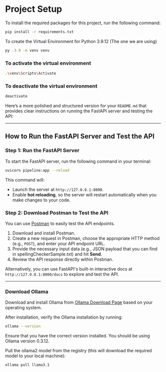 # Project Setup

To install the required packages for this project, run the following command:

```bash
pip install -r requirements.txt
```

To create the Virtual Environment for Python 3.9.12 (The one we are using)

```bash
py -3.9 -m venv venv
```

### To activate the virtual environment

```bash
.\venv\Scripts\Activate
```

### To deactivate the virtual environment

```bash
deactivate
```

Here’s a more polished and structured version for your `README.md` that provides clear instructions on running the FastAPI server and testing the API:

---

## How to Run the FastAPI Server and Test the API

### Step 1: Run the FastAPI Server

To start the FastAPI server, run the following command in your terminal:

```bash
uvicorn pipeline:app --reload
```

This command will:

- Launch the server at `http://127.0.0.1:8000`.
- Enable **hot reloading**, so the server will restart automatically when you make changes to your code.

### Step 2: Download Postman to Test the API

You can use [Postman](https://www.postman.com/downloads/) to easily test the API endpoints.

1. Download and install Postman.
2. Create a new request in Postman, choose the appropriate HTTP method (e.g., `POST`), and enter your API endpoint URL.
3. Provide the necessary input data (e.g., JSON payload that you can find in spellingCheckerSample.txt) and hit **Send**.
4. Review the API response directly within Postman.

Alternatively, you can use FastAPI's built-in interactive docs at `http://127.0.0.1:8000/docs` to explore and test the API.

---

### Download Ollama

Download and install Ollama from [Ollama Download Page](https://ollama.com/download) based on your operating system.

After installation, verify the Ollama installation by running:

```bash
ollama --version
```

Ensure that you have the correct version installed. You should be using Ollama version 0.3.12.

Pull the ollama2 model from the registry (this will download the required model to your local machine):

```bash
ollama pull llama3.1
```
